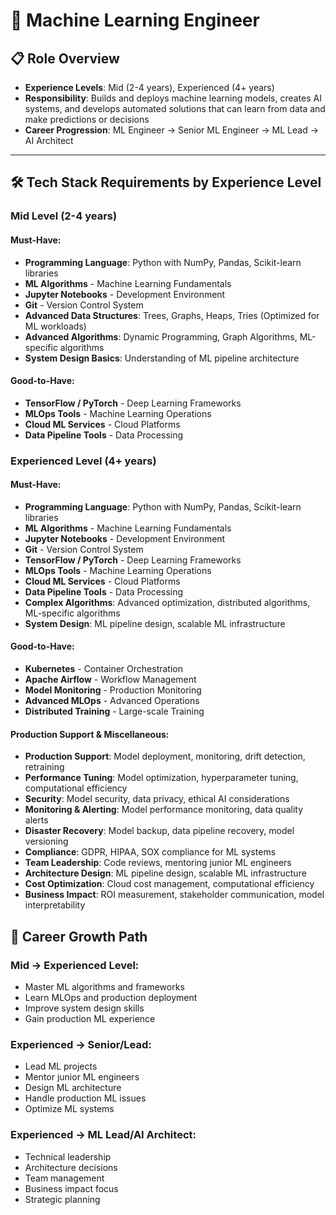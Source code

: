 # 🤖 Machine Learning Engineer

## 📋 Role Overview
- **Experience Levels**: Mid (2-4 years), Experienced (4+ years)
- **Responsibility**: Builds and deploys machine learning models, creates AI systems, and develops automated solutions that can learn from data and make predictions or decisions
- **Career Progression**: ML Engineer → Senior ML Engineer → ML Lead → AI Architect

---

## 🛠️ Tech Stack Requirements by Experience Level

### **Mid Level (2-4 years)**

#### **Must-Have:**
- **Programming Language**: Python with NumPy, Pandas, Scikit-learn libraries
- **ML Algorithms** - Machine Learning Fundamentals
- **Jupyter Notebooks** - Development Environment
- **Git** - Version Control System
- **Advanced Data Structures**: Trees, Graphs, Heaps, Tries (Optimized for ML workloads)
- **Advanced Algorithms**: Dynamic Programming, Graph Algorithms, ML-specific algorithms
- **System Design Basics**: Understanding of ML pipeline architecture

#### **Good-to-Have:**
- **TensorFlow / PyTorch** - Deep Learning Frameworks
- **MLOps Tools** - Machine Learning Operations
- **Cloud ML Services** - Cloud Platforms
- **Data Pipeline Tools** - Data Processing

### **Experienced Level (4+ years)**

#### **Must-Have:**
- **Programming Language**: Python with NumPy, Pandas, Scikit-learn libraries
- **ML Algorithms** - Machine Learning Fundamentals
- **Jupyter Notebooks** - Development Environment
- **Git** - Version Control System
- **TensorFlow / PyTorch** - Deep Learning Frameworks
- **MLOps Tools** - Machine Learning Operations
- **Cloud ML Services** - Cloud Platforms
- **Data Pipeline Tools** - Data Processing
- **Complex Algorithms**: Advanced optimization, distributed algorithms, ML-specific algorithms
- **System Design**: ML pipeline design, scalable ML infrastructure

#### **Good-to-Have:**
- **Kubernetes** - Container Orchestration
- **Apache Airflow** - Workflow Management
- **Model Monitoring** - Production Monitoring
- **Advanced MLOps** - Advanced Operations
- **Distributed Training** - Large-scale Training

#### **Production Support & Miscellaneous:**
- **Production Support**: Model deployment, monitoring, drift detection, retraining
- **Performance Tuning**: Model optimization, hyperparameter tuning, computational efficiency
- **Security**: Model security, data privacy, ethical AI considerations
- **Monitoring & Alerting**: Model performance monitoring, data quality alerts
- **Disaster Recovery**: Model backup, data pipeline recovery, model versioning
- **Compliance**: GDPR, HIPAA, SOX compliance for ML systems
- **Team Leadership**: Code reviews, mentoring junior ML engineers
- **Architecture Design**: ML pipeline design, scalable ML infrastructure
- **Cost Optimization**: Cloud cost management, computational efficiency
- **Business Impact**: ROI measurement, stakeholder communication, model interpretability

## 🚀 Career Growth Path

### **Mid → Experienced Level:**
- Master ML algorithms and frameworks
- Learn MLOps and production deployment
- Improve system design skills
- Gain production ML experience

### **Experienced → Senior/Lead:**
- Lead ML projects
- Mentor junior ML engineers
- Design ML architecture
- Handle production ML issues
- Optimize ML systems

### **Experienced → ML Lead/AI Architect:**
- Technical leadership
- Architecture decisions
- Team management
- Business impact focus
- Strategic planning
